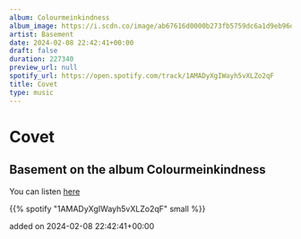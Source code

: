 ```yaml
---
album: Colourmeinkindness
album_image: https://i.scdn.co/image/ab67616d0000b273fb5759dc6a1d9eb96dadde10
artist: Basement
date: 2024-02-08 22:42:41+00:00
draft: false
duration: 227340
preview_url: null
spotify_url: https://open.spotify.com/track/1AMADyXgIWayh5vXLZo2qF
title: Covet
type: music
---
```



# Covet

## Basement on the album Colourmeinkindness

You can listen [here](https://open.spotify.com/track/1AMADyXgIWayh5vXLZo2qF)

{{% spotify "1AMADyXgIWayh5vXLZo2qF" small %}}

added on 2024-02-08 22:42:41+00:00